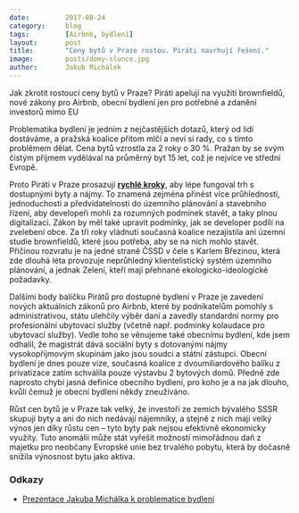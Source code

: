 ```yaml
---
date:         2017-08-24
category:     blog
tags:         [Airbnb, bydlení]
layout:       post
title:        "Ceny bytů v Praze rostou. Piráti navrhují řešení."
image:        posts/domy-slunce.jpg
author:       Jakub Michálek
---
```


Jak zkrotit rostoucí ceny bytů v Praze? Piráti apelují na využití brownfieldů, nové zákony pro Airbnb, obecní bydlení jen pro potřebné a zdanění investorů mimo EU

Problematika bydlení je jedním z nejčastějších dotazů, který od lidí dostáváme, a pražská koalice přitom mlčí a neví si rady, co s tímto problémem dělat. Cena bytů vzrostla za 2 roky o 30 %. Pražan by se svým čistým příjmem vydělával na průměrný byt 15 let, což je nejvíce ve střední Evropě.

Proto Piráti v Praze prosazují **[rychlé kroky](https://github.com/pirati-cz/KlubPraha/blob/master/prezentace/2017/bydleni.pdf)**, aby lépe fungoval trh s dostupnými byty a nájmy. To znamená zejména přinést více průhlednosti, jednoduchosti a předvídatelnosti do územního plánování a stavebního řízení, aby developeři mohli za rozumných podmínek stavět, a taky plnou digitalizaci. Zákon by měl také upravit podmínky, jak se developer podílí na zvelebení obce. Za tři roky vládnutí současná koalice nezajistila ani územní studie brownfieldů, které jsou potřeba, aby se na nich mohlo stavět. Příčinou rozvratu je na jedné straně ČSSD v čele s Karlem Březinou, která zde dlouhá léta provozuje neprůhledný klientelistický systém územního plánování, a jednak Zelení, kteří mají přehnané ekologicko-ideologické požadavky.

Dalšími body balíčku Pirátů pro dostupné bydlení v Praze je zavedení nových aktuálních zákonů pro Airbnb, které by podnikatelům pomohly s administrativou, státu ulehčily výběr daní a zavedly standardní normy pro profesionální ubytovací služby (včetně např. podmínky kolaudace pro ubytovací služby). Vedle toho se věnujeme také obecnímu bydlení, kde jsem odhalil, že magistrát dává sociální byty s dotovanými  nájmy vysokopříjmovým skupinám jako jsou soudci a státní zástupci. Obecní bydlení je dnes pouze vize, současná koalice z dvoumiliardového balíku z privatizace zatím schválila pouze výstavbu 2 bytových domů. Předně zde naprosto chybí jasná definice obecního bydlení, pro koho je a na jak dlouho, kvůli čemuž je obecní bydlení někdy zneužíváno.

Růst cen bytů je v Praze tak velký, že investoři ze zemích bývalého SSSR skupují byty a ani do nich nedávají nájemníky, a stejně z nich mají velký výnos jen díky růstu cen – tyto byty pak nejsou efektivně ekonomicky využity. Tuto anomálii může stát vyřešit možností mimořádnou daň z majetku pro neobčany Evropské unie bez trvalého pobytu, která by dočasně snížila výnosnost bytu jako aktiva.

### Odkazy

* [Prezentace Jakuba Michálka k problematice bydlení](https://github.com/pirati-cz/KlubPraha/blob/master/prezentace/2017/bydleni.pdf)

